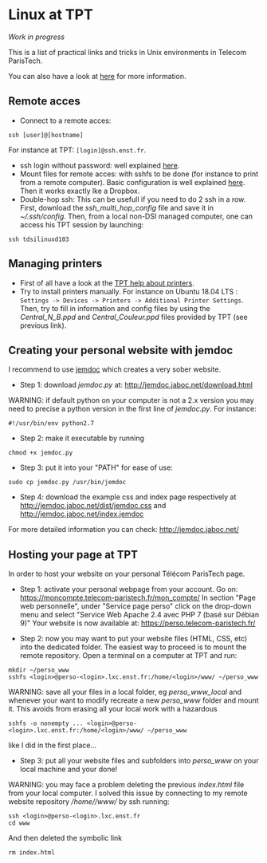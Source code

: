 # Linux at TPT
_Work in progress_

This is a list of practical links and tricks in Unix environments in Telecom ParisTech.

You can also have a look at [here](https://github.com/TomDLT/TPT) for more information.

## Remote acces
- Connect to a remote acces: 
````console
ssh [user]@[hostname]
````
For instance at TPT: `[login]@ssh.enst.fr`.
- ssh login without password: well explained [here](http://www.linuxproblem.org/art_9.html).
- Mount files for remote acces: with sshfs to be done (for instance to print from a remote computer). Basic configuration is well explained [here](https://doc.ubuntu-fr.org/sshfs). Then it works exactly lke a Dropbox.
- Double-hop ssh: This can be usefull if you need to do 2 ssh in a row. First, download the _ssh_multi_hop_config_ file and save it in _~/.ssh/config_. Then, from a local non-DSI managed computer, one can access his TPT session by launching:
```console
ssh tdsilinuxd103
```

## Managing printers
- First of all have a look at the [TPT help about printers](https://www.telecom-paristech.fr/vivre-ecole/services-numeriques-dsi/imprimantes-multifonctions/impression-centralisee/imprimer-depuis-gnulinux.html).
- Try to install printers manually. For instance on Ubuntu 18.04 LTS : `Settings -> Devices -> Printers -> Additional Printer Settings`. Then, try to fill in information and config files by using the _Central_N_B.ppd_ and _Central_Couleur.ppd_ files provided by TPT (see previous link).

## Creating your personal website with jemdoc
I recommend to use [jemdoc](http://jemdoc.jaboc.net/) which creates a very sober website.
- Step 1: download _jemdoc.py_ at:
http://jemdoc.jaboc.net/download.html

WARNING: if default python on your computer is not a 2.x version you may need to precise a python version in the first line of _jemdoc.py_. For instance:
```console
#!/usr/bin/env python2.7
```

- Step 2: make it executable by running
```console
chmod +x jemdoc.py
```

- Step 3: put it into your "PATH" for ease of use:
```console
sudo cp jemdoc.py /usr/bin/jemdoc
```

- Step 4: download the example css and index page respectively at 
http://jemdoc.jaboc.net/dist/jemdoc.css
and 
http://jemdoc.jaboc.net/index.jemdoc

For more detailed information you can check:
http://jemdoc.jaboc.net/


## Hosting your page at TPT
In order to host your website on your personal Télécom ParisTech page.
- Step 1: activate your personal webpage from your account. Go on:
https://moncompte.telecom-paristech.fr/mon_compte/
In section "Page web personnelle", under "Service page perso" click on the drop-down menu and select "Service Web Apache 2.4 avec PHP 7 (basé sur Débian 9)"
Your website is now available at:
https://perso.telecom-paristech.fr/<login>

- Step 2: now you may want to put your website files (HTML, CSS, etc) into the dedicated folder. The easiest way to proceed is to mount the remote repository.
Open a terminal on a computer at TPT and run:
```console
mkdir ~/perso_www
sshfs <login>@perso-<login>.lxc.enst.fr:/home/<login>/www/ ~/perso_www
```

WARNING: save all your files in a local folder, eg _perso_www_local_ and whenever your want to modify recreate a new _perso_www_ folder and mount it. This avoids from erasing all your local work with a hazardous 
```console
sshfs -o nonempty ... <login>@perso-<login>.lxc.enst.fr:/home/<login>/www/ ~/perso_www
```
like I did in the first place...

- Step 3: put all your website files and subfolders into _perso_www_ on your local machine and your done!

WARNING: you may face a problem deleting the previous _index.html_ file from your local computer. I solved this issue by connecting to my remote website repository _/home/<login>/www/_ by ssh running:

```console
ssh <login>@perso-<login>.lxc.enst.fr
cd www
```
And then deleted the symbolic link
```console
rm index.html
```
